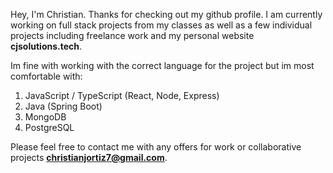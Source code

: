 Hey, I'm Christian.
Thanks for checking out my github profile. I am currently working on full stack projects from my classes as well as a few individual projects including freelance work and my personal website **cjsolutions.tech**.

Im fine with working with the correct language for the project but im most comfortable with:
1. JavaScript / TypeScript (React, Node, Express)
2. Java (Spring Boot)
3. MongoDB
4. PostgreSQL

Please feel free to contact me with any offers for work or collaborative projects **christianjortiz7@gmail.com**.
